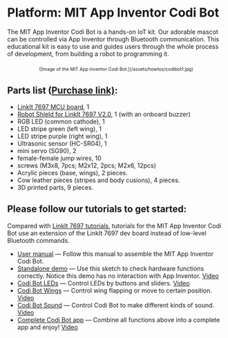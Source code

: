 # Platform: MIT App Inventor Codi Bot

The MIT App Inventor Codi Bot is a hands-on IoT kit. Our adorable mascot can be controlled via App Inventor through Bluetooth communication. This educational kit is easy to use and guides users through the whole process of development, from building a robot to programming it. 

<div style="text-align: center; font-size: 75%; margin: 16pt 0;">
![Image of the MIT App Inventor Codi Bot.](/assets/howtos/codibot1.jpg)

</div>

## Parts list (<a href="https://www.robotkingdom.com.tw/product/mit-app-inventor-codi-bot/" target="_blank">Purchase link)</a>:
* <a href="https://www.robotkingdom.com.tw/product/linkit-7697/" target="_blank">LinkIt 7697 MCU board</a>, 1
* <a href="https://www.robotkingdom.com.tw/product/linkit-7697%E6%A9%9F%E5%99%A8%E4%BA%BA%E6%93%B4%E5%85%85%E6%9D%BF-robot-shield-for-linkit-7697/" target="_blank">Robot Shield for LinkIt 7697 V2.0</a>, 1 (with an onboard buzzer) 
* RGB LED (common cathode), 1
* LED stripe green (left wing), 1
* LED stripe purple (right wing), 1
* Ultrasonic sensor (HC-SR04), 1
* mini servo (SG90), 2
* female-female jump wires, 10
* screws (M3x8, 7pcs; M2x12, 2pcs; M2x6, 12pcs)
* Acrylic pieces (base, wings), 2 pieces.
* Cow leather pieces (stripes and body cusions), 4 pieces.
* 3D printed parts, 9 pieces.

## Please follow our tutorials to get started:

Compared with [LinkIt 7697 tutorials](#/linkit/linkit7697), tutorials for the MIT App Inventor Codi Bot use an extension of the LinkIt 7697 dev board instead of low-level Bluetooth commands.

<ul>
<li><a href='/assets/howtos/MIT_App_Inventor_CodiBot_UserManual.pdf' target='_blank'>User manual</a> &mdash; Follow this manual to assemble the MIT App Inventor Codi Bot.</li>
<li><a href='/assets/howtos/MIT_App_Inventor_CodiBot_Standalone_Demo.pdf' target='_blank'>Standalone demo</a> &mdash; Use this sketch to check hardware functions correctly. Notice this demo has no interaction with App Inventor. <a href="https://youtu.be/IgqIiSABziY" target="_blank">Video</a></li>
<li><a href='/assets/howtos/MIT_App_Inventor_CodiBot_LED.pdf' target='_blank'>Codi Bot LEDs</a> &mdash; Control LEDs by buttons and sliders. <a href="https://youtu.be/y5Lr_RfXgGc" target="_blank">Video</a></li>
<li><a href='/assets/howtos/MIT_App_Inventor_CodiBot_Wing.pdf' target='_blank'>Codi Bot Wings</a> &mdash; Control wing flapping or move to certain position. <a href="https://youtu.be/B5EWxtEUuuQ" target="_blank">Video</a></li>
<li><a href='/assets/howtos/MIT_App_Inventor_CodiBot_Sound.pdf' target='_blank'>Codi Bot Sound</a> &mdash; Control Codi Bot to make different kinds of sound. <a href="https://youtu.be/cWe_US-UN38" target="_blank">Video</a></li>
<li><a href='/assets/howtos/MIT_App_Inventor_CodiBot_Complete.pdf' target='_blank'>Complete Codi Bot app</a> &mdash; Combine all functions above into a complete app and enjoy! <a href="https://youtu.be/VAMcmTdwLNE" target="_blank">Video</a></li>
</ul>
